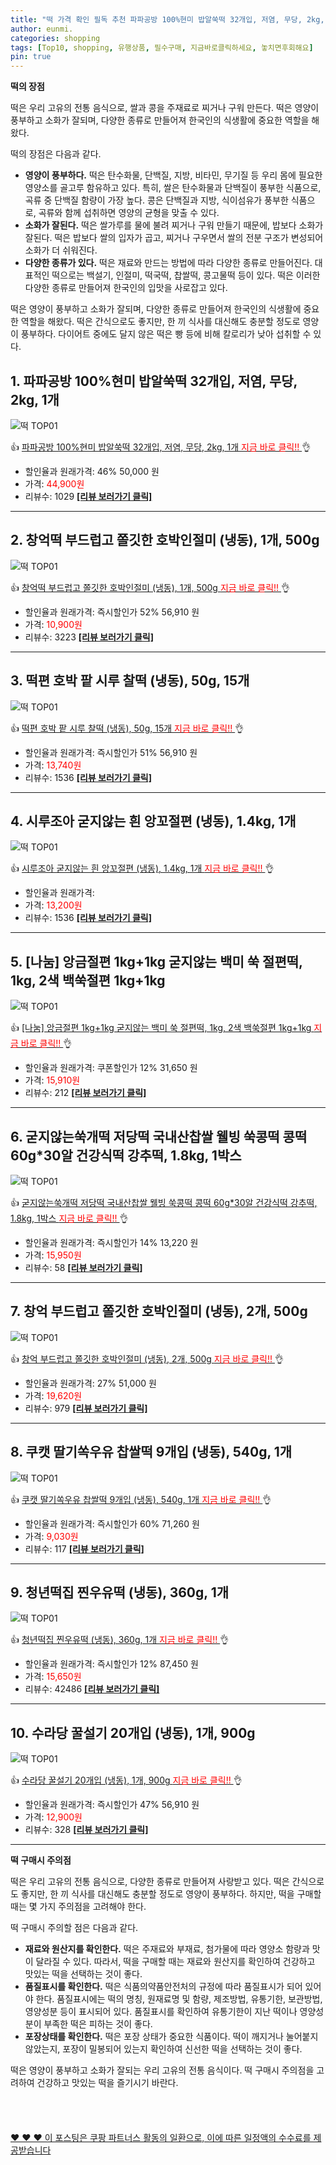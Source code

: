 ```yaml
---
title: "떡 가격 확인 필독 추천 파파공방 100%현미 밥알쑥떡 32개입, 저염, 무당, 2kg, 1개 비교 장점 구매가이드"
author: eunmi.
categories: shopping
tags: [Top10, shopping, 유행상품, 필수구매, 지금바로클릭하세요, 놓치면후회해요]
pin: true
---
```

**떡의 장점**

떡은 우리 고유의 전통 음식으로, 쌀과 콩을 주재료로 찌거나 구워 만든다. 떡은 영양이 풍부하고 소화가 잘되며, 다양한 종류로 만들어져 한국인의 식생활에 중요한 역할을 해왔다.

떡의 장점은 다음과 같다.

* **영양이 풍부하다.** 떡은 탄수화물, 단백질, 지방, 비타민, 무기질 등 우리 몸에 필요한 영양소를 골고루 함유하고 있다. 특히, 쌀은 탄수화물과 단백질이 풍부한 식품으로, 곡류 중 단백질 함량이 가장 높다. 콩은 단백질과 지방, 식이섬유가 풍부한 식품으로, 곡류와 함께 섭취하면 영양의 균형을 맞출 수 있다.
* **소화가 잘된다.** 떡은 쌀가루를 물에 불려 찌거나 구워 만들기 때문에, 밥보다 소화가 잘된다. 떡은 밥보다 쌀의 입자가 곱고, 찌거나 구우면서 쌀의 전분 구조가 변성되어 소화가 더 쉬워진다.
* **다양한 종류가 있다.** 떡은 재료와 만드는 방법에 따라 다양한 종류로 만들어진다. 대표적인 떡으로는 백설기, 인절미, 떡국떡, 찹쌀떡, 콩고물떡 등이 있다. 떡은 이러한 다양한 종류로 만들어져 한국인의 입맛을 사로잡고 있다.

떡은 영양이 풍부하고 소화가 잘되며, 다양한 종류로 만들어져 한국인의 식생활에 중요한 역할을 해왔다. 떡은 간식으로도 좋지만, 한 끼 식사를 대신해도 충분할 정도로 영양이 풍부하다. 다이어트 중에도 달지 않은 떡은 빵 등에 비해 칼로리가 낮아 섭취할 수 있다.

   

## 1. 파파공방 100%현미 밥알쑥떡 32개입, 저염, 무당, 2kg, 1개

![떡 TOP01](https://thumbnail7.coupangcdn.com/thumbnails/remote/230x230ex/image/vendor_inventory/5ac1/90cf9f4de36688b0dc025c2522fd58ac154210538d0209fefb650747bd28.jpg)


👍 [파파공방 100%현미 밥알쑥떡 32개입, 저염, 무당, 2kg, 1개 <font color=red> 지금 바로 클릭!! </font> ](https://link.coupang.com/re/AFFSDP?lptag=AF3617701&subid=GithubCoopas&pageKey=6787223774&traceid=V0-153&itemId=15980183422&vendorItemId=76742172454) 👌 


- 할인율과 원래가격: 46%  50,000   원
- 가격: <span style='color:red'>44,900원</span>
- 리뷰수: 1029  [**[리뷰 보러가기 클릭]**](https://link.coupang.com/re/AFFSDP?lptag=AF3617701&subid=GithubCoopas&pageKey=6787223774&traceid=V0-153&itemId=15980183422&vendorItemId=76742172454)

---


   

## 2. 창억떡 부드럽고 쫄깃한 호박인절미 (냉동), 1개, 500g

![떡 TOP01](https://thumbnail7.coupangcdn.com/thumbnails/remote/230x230ex/image/retail/images/2376168466461847-c7d0e8ca-97f3-40e2-8c84-05a9a497968e.jpg)


👍 [창억떡 부드럽고 쫄깃한 호박인절미 (냉동), 1개, 500g <font color=red> 지금 바로 클릭!! </font> ](https://link.coupang.com/re/AFFSDP?lptag=AF3617701&subid=GithubCoopas&pageKey=6912084767&traceid=V0-153&itemId=16661441250&vendorItemId=83845094164) 👌 


- 할인율과 원래가격: 즉시할인가 52%  56,910   원
- 가격: <span style='color:red'>10,900원</span>
- 리뷰수: 3223  [**[리뷰 보러가기 클릭]**](https://link.coupang.com/re/AFFSDP?lptag=AF3617701&subid=GithubCoopas&pageKey=6912084767&traceid=V0-153&itemId=16661441250&vendorItemId=83845094164)

---


   

## 3. 떡편 호박 팥 시루 찰떡 (냉동), 50g, 15개

![떡 TOP01](https://thumbnail6.coupangcdn.com/thumbnails/remote/230x230ex/image/retail/images/2023/03/08/14/6/58518d00-7892-4b4d-b15e-af8806c58ec1.jpg)


👍 [떡편 호박 팥 시루 찰떡 (냉동), 50g, 15개 <font color=red> 지금 바로 클릭!! </font> ](https://link.coupang.com/re/AFFSDP?lptag=AF3617701&subid=GithubCoopas&pageKey=7183950483&traceid=V0-153&itemId=18123616878&vendorItemId=85274654839) 👌 


- 할인율과 원래가격: 즉시할인가 51%  56,910   원
- 가격: <span style='color:red'>13,740원</span>
- 리뷰수: 1536  [**[리뷰 보러가기 클릭]**](https://link.coupang.com/re/AFFSDP?lptag=AF3617701&subid=GithubCoopas&pageKey=7183950483&traceid=V0-153&itemId=18123616878&vendorItemId=85274654839)

---


   

## 4. 시루조아 굳지않는 흰 앙꼬절편 (냉동), 1.4kg, 1개

![떡 TOP01](https://thumbnail6.coupangcdn.com/thumbnails/remote/230x230ex/image/retail/images/6520778785531071-f8fc9737-f8d6-4eef-8080-6747b99438cb.jpg)


👍 [시루조아 굳지않는 흰 앙꼬절편 (냉동), 1.4kg, 1개 <font color=red> 지금 바로 클릭!! </font> ](https://link.coupang.com/re/AFFSDP?lptag=AF3617701&subid=GithubCoopas&pageKey=5930058127&traceid=V0-153&itemId=10534803498&vendorItemId=77816348238) 👌 


- 할인율과 원래가격: 
- 가격: <span style='color:red'>13,200원</span>
- 리뷰수: 1536  [**[리뷰 보러가기 클릭]**](https://link.coupang.com/re/AFFSDP?lptag=AF3617701&subid=GithubCoopas&pageKey=5930058127&traceid=V0-153&itemId=10534803498&vendorItemId=77816348238)

---


   

## 5. [나눔] 앙금절편 1kg+1kg 굳지않는 백미 쑥 절편떡, 1kg, 2색 백쑥절편 1kg+1kg

![떡 TOP01](https://thumbnail10.coupangcdn.com/thumbnails/remote/230x230ex/image/vendor_inventory/a409/b8113ae80ca1138398e32ca57f9879eeaf038d50758565f8a934fb2d6b8b.jpg)


👍 [[나눔] 앙금절편 1kg+1kg 굳지않는 백미 쑥 절편떡, 1kg, 2색 백쑥절편 1kg+1kg <font color=red> 지금 바로 클릭!! </font> ](https://link.coupang.com/re/AFFSDP?lptag=AF3617701&subid=GithubCoopas&pageKey=7456257245&traceid=V0-153&itemId=19423683238&vendorItemId=70264048526) 👌 


- 할인율과 원래가격: 쿠폰할인가 12%  31,650   원
- 가격: <span style='color:red'>15,910원</span>
- 리뷰수: 212  [**[리뷰 보러가기 클릭]**](https://link.coupang.com/re/AFFSDP?lptag=AF3617701&subid=GithubCoopas&pageKey=7456257245&traceid=V0-153&itemId=19423683238&vendorItemId=70264048526)

---


   

## 6. 굳지않는쑥개떡 저당떡 국내산찹쌀 웰빙 쑥콩떡 콩떡 60g*30알 건강식떡 강추떡, 1.8kg, 1박스

![떡 TOP01](https://thumbnail6.coupangcdn.com/thumbnails/remote/230x230ex/image/vendor_inventory/c6a2/3b7810ec4a486660cd6702c46b4b67f2dbece7762fcb984e75a405af80ea.jpg)


👍 [굳지않는쑥개떡 저당떡 국내산찹쌀 웰빙 쑥콩떡 콩떡 60g*30알 건강식떡 강추떡, 1.8kg, 1박스 <font color=red> 지금 바로 클릭!! </font> ](https://link.coupang.com/re/AFFSDP?lptag=AF3617701&subid=GithubCoopas&pageKey=6882350860&traceid=V0-153&itemId=17957243031&vendorItemId=83913618497) 👌 


- 할인율과 원래가격: 즉시할인가 14%  13,220   원
- 가격: <span style='color:red'>15,950원</span>
- 리뷰수: 58  [**[리뷰 보러가기 클릭]**](https://link.coupang.com/re/AFFSDP?lptag=AF3617701&subid=GithubCoopas&pageKey=6882350860&traceid=V0-153&itemId=17957243031&vendorItemId=83913618497)

---


   

## 7. 창억 부드럽고 쫄깃한 호박인절미 (냉동), 2개, 500g

![떡 TOP01](https://thumbnail9.coupangcdn.com/thumbnails/remote/230x230ex/image/retail/images/602977101236221-9d3144a4-c4d6-4712-8480-58237569b00f.jpg)


👍 [창억 부드럽고 쫄깃한 호박인절미 (냉동), 2개, 500g <font color=red> 지금 바로 클릭!! </font> ](https://link.coupang.com/re/AFFSDP?lptag=AF3617701&subid=GithubCoopas&pageKey=6912084767&traceid=V0-153&itemId=3823984887&vendorItemId=71808855152) 👌 


- 할인율과 원래가격: 27%  51,000   원
- 가격: <span style='color:red'>19,620원</span>
- 리뷰수: 979  [**[리뷰 보러가기 클릭]**](https://link.coupang.com/re/AFFSDP?lptag=AF3617701&subid=GithubCoopas&pageKey=6912084767&traceid=V0-153&itemId=3823984887&vendorItemId=71808855152)

---


   

## 8. 쿠캣 딸기쏙우유 찹쌀떡 9개입 (냉동), 540g, 1개

![떡 TOP01](https://thumbnail7.coupangcdn.com/thumbnails/remote/230x230ex/image/retail/images/2023/02/10/17/2/11d9e305-9a32-4adc-816e-f75a7521c84d.jpg)


👍 [쿠캣 딸기쏙우유 찹쌀떡 9개입 (냉동), 540g, 1개 <font color=red> 지금 바로 클릭!! </font> ](https://link.coupang.com/re/AFFSDP?lptag=AF3617701&subid=GithubCoopas&pageKey=7154246435&traceid=V0-153&itemId=17992613159&vendorItemId=85149127302) 👌 


- 할인율과 원래가격: 즉시할인가 60%  71,260   원
- 가격: <span style='color:red'>9,030원</span>
- 리뷰수: 117  [**[리뷰 보러가기 클릭]**](https://link.coupang.com/re/AFFSDP?lptag=AF3617701&subid=GithubCoopas&pageKey=7154246435&traceid=V0-153&itemId=17992613159&vendorItemId=85149127302)

---


   

## 9. 청년떡집 찐우유떡 (냉동), 360g, 1개

![떡 TOP01](https://thumbnail8.coupangcdn.com/thumbnails/remote/230x230ex/image/retail/images/9165706131090566-f51edc7e-8b03-41fc-8e82-7523079f7713.jpg)


👍 [청년떡집 찐우유떡 (냉동), 360g, 1개 <font color=red> 지금 바로 클릭!! </font> ](https://link.coupang.com/re/AFFSDP?lptag=AF3617701&subid=GithubCoopas&pageKey=5694579901&traceid=V0-153&itemId=9444356298&vendorItemId=76729771027) 👌 


- 할인율과 원래가격: 즉시할인가 12%  87,450   원
- 가격: <span style='color:red'>15,650원</span>
- 리뷰수: 42486  [**[리뷰 보러가기 클릭]**](https://link.coupang.com/re/AFFSDP?lptag=AF3617701&subid=GithubCoopas&pageKey=5694579901&traceid=V0-153&itemId=9444356298&vendorItemId=76729771027)

---


   

## 10. 수라당 꿀설기 20개입 (냉동), 1개, 900g

![떡 TOP01](https://thumbnail8.coupangcdn.com/thumbnails/remote/230x230ex/image/retail/images/990204955316705-7ae474cd-636e-4c29-9a04-5d524b5ff4c8.jpg)


👍 [수라당 꿀설기 20개입 (냉동), 1개, 900g <font color=red> 지금 바로 클릭!! </font> ](https://link.coupang.com/re/AFFSDP?lptag=AF3617701&subid=GithubCoopas&pageKey=6851142866&traceid=V0-153&itemId=16321356684&vendorItemId=83513443486) 👌 


- 할인율과 원래가격: 즉시할인가 47%  56,910   원
- 가격: <span style='color:red'>12,900원</span>
- 리뷰수: 328  [**[리뷰 보러가기 클릭]**](https://link.coupang.com/re/AFFSDP?lptag=AF3617701&subid=GithubCoopas&pageKey=6851142866&traceid=V0-153&itemId=16321356684&vendorItemId=83513443486)

---
**떡 구매시 주의점**

떡은 우리 고유의 전통 음식으로, 다양한 종류로 만들어져 사랑받고 있다. 떡은 간식으로도 좋지만, 한 끼 식사를 대신해도 충분할 정도로 영양이 풍부하다. 하지만, 떡을 구매할 때는 몇 가지 주의점을 고려해야 한다.

떡 구매시 주의할 점은 다음과 같다.

* **재료와 원산지를 확인한다.** 떡은 주재료와 부재료, 첨가물에 따라 영양소 함량과 맛이 달라질 수 있다. 따라서, 떡을 구매할 때는 재료와 원산지를 확인하여 건강하고 맛있는 떡을 선택하는 것이 좋다.
* **품질표시를 확인한다.** 떡은 식품의약품안전처의 규정에 따라 품질표시가 되어 있어야 한다. 품질표시에는 떡의 명칭, 원재료명 및 함량, 제조방법, 유통기한, 보관방법, 영양성분 등이 표시되어 있다. 품질표시를 확인하여 유통기한이 지난 떡이나 영양성분이 부족한 떡은 피하는 것이 좋다.
* **포장상태를 확인한다.** 떡은 포장 상태가 중요한 식품이다. 떡이 깨지거나 눌어붙지 않았는지, 포장이 밀봉되어 있는지 확인하여 신선한 떡을 선택하는 것이 좋다.

떡은 영양이 풍부하고 소화가 잘되는 우리 고유의 전통 음식이다. 떡 구매시 주의점을 고려하여 건강하고 맛있는 떡을 즐기시기 바란다.<br><br><br><br><br> [ ❤ ❤ ❤ 이 포스팅은 쿠팡 파트너스 활동의 일환으로, 이에 따른 일정액의 수수료를 제공받습니다](https://link.coupang.com/a/bcEFyh)